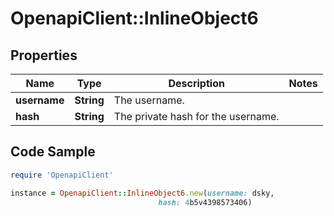 # OpenapiClient::InlineObject6

## Properties

Name | Type | Description | Notes
------------ | ------------- | ------------- | -------------
**username** | **String** | The username. | 
**hash** | **String** | The private hash for the username. | 

## Code Sample

```ruby
require 'OpenapiClient'

instance = OpenapiClient::InlineObject6.new(username: dsky,
                                 hash: 4b5v4398573406)
```


